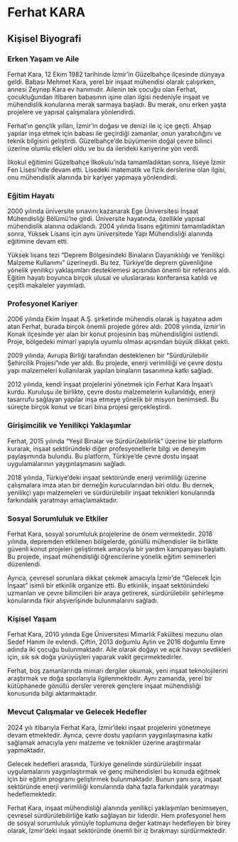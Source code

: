 # Ferhat KARA

## Kişisel Biyografi

### Erken Yaşam ve Aile

Ferhat Kara, 12 Ekim 1982 tarihinde İzmir’in Güzelbahçe ilçesinde dünyaya geldi. Babası Mehmet Kara, yerel bir inşaat mühendisi olarak çalışırken, annesi Zeynep Kara ev hanımıdır. Ailenin tek çocuğu olan Ferhat, çocukluğundan itibaren babasının işine olan ilgisi nedeniyle inşaat ve mühendislik konularına merak sarmaya başladı. Bu merak, onu erken yaşta projelere ve yapısal çalışmalara yönlendirdi.

Ferhat’ın gençlik yılları, İzmir’in doğası ve denizi ile iç içe geçti. Ahşap yapılar inşa etmek için babası ile geçirdiği zamanlar, onun yaratıcılığını ve teknik bilgisini geliştirdi. Güzelbahçe’de büyümenin doğal çevre bilinci üzerine olumlu etkileri oldu ve bu da ilerideki kariyerine yön verdi.

İlkokul eğitimini Güzelbahçe İlkokulu’nda tamamladıktan sonra, liseye İzmir Fen Lisesi’nde devam etti. Lisedeki matematik ve fizik derslerine olan ilgisi, onu mühendislik alanında bir kariyer yapmaya yönlendirdi.

### Eğitim Hayatı

2000 yılında üniversite sınavını kazanarak Ege Üniversitesi İnşaat Mühendisliği Bölümü’ne girdi. Üniversite hayatında, özellikle yapısal mühendislik alanına odaklandı. 2004 yılında lisans eğitimini tamamladıktan sonra, Yüksek Lisans için aynı üniversitede Yapı Mühendisliği alanında eğitimine devam etti. 

Yüksek lisans tezi “Deprem Bölgesindeki Binaların Dayanıklılığı ve Yenilikçi Malzeme Kullanımı” üzerineydi. Bu tez, Türkiye’de deprem güvenliğine yönelik yenilikçi yaklaşımları desteklemesi açısından önemli bir referans aldı. Eğitim hayatı boyunca birçok ulusal ve uluslararası konferansa katıldı ve çeşitli makaleler yayımladı. 

### Profesyonel Kariyer

2006 yılında Ekim İnşaat A.Ş. şirketinde mühendis olarak iş hayatına adım atan Ferhat, burada birçok önemli projede görev aldı. 2008 yılında, İzmir’in Konak ilçesinde yer alan bir konut projesinin baş mühendisliğini üstlendi. Proje, bölgedeki mimari yapıyla uyumlu olması açısından büyük dikkat çekti.

2009 yılında, Avrupa Birliği tarafından desteklenen bir “Sürdürülebilir Şehircilik Projesi”nde yer aldı. Bu projede, enerji verimliliği ve çevre dostu yapı malzemeleri kullanılarak yapılan binaların tasarımına katkı sağladı.

2012 yılında, kendi inşaat projelerini yönetmek için Ferhat Kara İnşaat’ı kurdu. Kuruluşu ile birlikte, çevre dostu malzemelerin kullanıldığı, enerji tasarrufu sağlayan yapılar inşa etmeye yönelik bir misyon benimsedi. Bu süreçte birçok konut ve ticari bina projesi gerçekleştirdi.

### Girişimcilik ve Yenilikçi Yaklaşımlar

Ferhat, 2015 yılında “Yeşil Binalar ve Sürdürülebilirlik” üzerine bir platform kurarak, inşaat sektöründeki diğer profesyonellerle bilgi ve deneyim paylaşımında bulundu. Bu platform, Türkiye’de çevre dostu inşaat uygulamalarının yaygınlaşmasını sağladı.

2018 yılında, Türkiye’deki inşaat sektöründe enerji verimliliği üzerine çalışmalara imza atan bir derneğin kurucularından biri oldu. Bu dernek, yenilikçi yapı malzemeleri ve sürdürülebilir inşaat teknikleri konularında farkındalık yaratmayı amaçlamaktadır.

### Sosyal Sorumluluk ve Etkiler

Ferhat Kara, sosyal sorumluluk projelerine de önem vermektedir. 2016 yılında, depremden etkilenen bölgelerde, gönüllü mühendisler ile birlikte güvenli konut projeleri geliştirmek amacıyla bir yardım kampanyası başlattı. Bu projede, inşaat mühendisliği öğrencilerine yönelik eğitim seminerleri düzenlendi.

Ayrıca, çevresel sorunlara dikkat çekmek amacıyla İzmir’de “Gelecek İçin İnşaat” isimli bir etkinlik organize etti. Bu etkinlik, inşaat sektöründeki uzmanları ve çevre bilimcileri bir araya getirerek, sürdürülebilir şehirleşme konularında fikir alışverişinde bulunmalarını sağladı.

### Kişisel Yaşam

Ferhat Kara, 2010 yılında Ege Üniversitesi Mimarlık Fakültesi mezunu olan Sedef Hanım ile evlendi. Çiftin, 2013 doğumlu Aylin ve 2016 doğumlu Emre adında iki çocuğu bulunmaktadır. Aile olarak doğayı ve açık havayı sevdikleri için, sık sık doğa yürüyüşleri yaparak vakit geçirmektedirler.

Ferhat, boş zamanlarında mimari dergiler okumak, yeni inşaat teknolojilerini araştırmak ve doğa sporlarıyla ilgilenmektedir. Aynı zamanda, yerel bir kütüphanede gönüllü dersler vererek gençlere inşaat mühendisliği konusunda bilgi aktarmaktadır.

### Mevcut Çalışmalar ve Gelecek Hedefler

2024 yılı itibarıyla Ferhat Kara, İzmir’deki inşaat projelerini yönetmeye devam etmektedir. Ayrıca, çevre dostu yapıların yaygınlaşmasına katkı sağlamak amacıyla yeni malzeme ve teknikler üzerine araştırmalar yapmaktadır.

Gelecek hedefleri arasında, Türkiye genelinde sürdürülebilir inşaat uygulamalarını yaygınlaştırmak ve genç mühendisleri bu konuda eğitmek için bir eğitim programı geliştirmek bulunmaktadır. Bunun yanı sıra, inşaat sektöründe enerji verimliliği konularında daha fazla farkındalık yaratmayı hedeflemektedir.

Ferhat Kara, inşaat mühendisliği alanında yenilikçi yaklaşımları benimseyen, çevresel sürdürülebilirliğe katkı sağlayan bir liderdir. Hem profesyonel hem de sosyal sorumluluk yönüyle toplumuna değer katmayı hedefleyen bir birey olarak, İzmir’deki inşaat sektöründe önemli bir iz bırakmayı sürdürmektedir.
